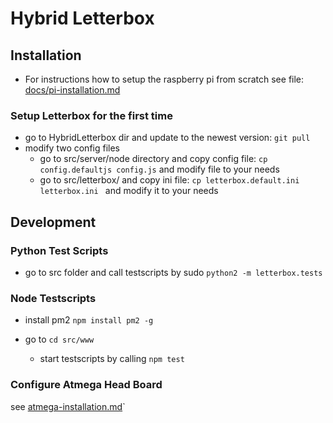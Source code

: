 # Hybrid Letterbox

## Installation

* For instructions how to setup the raspberry pi from scratch see file: [docs/pi-installation.md](docs/pi-installation.md)

### Setup Letterbox for the first time

* go to HybridLetterbox dir and update to the newest version: `git pull`
* modify two config files
  * go to src/server/node directory and copy config file: `cp config.defaultjs config.js` and modify file to your needs
  * go to src/letterbox/ and copy ini file: `cp letterbox.default.ini letterbox.ini `  and modify it to your needs


## Development

### Python Test Scripts

* go to src folder and call testscripts by sudo `python2 -m letterbox.tests`

### Node Testscripts

* install pm2 `npm install pm2 -g`

* go to `cd src/www`
  * start testscripts by calling `npm test`

### Configure Atmega Head Board

see  [atmega-installation.md](atmega-installation.md)`

